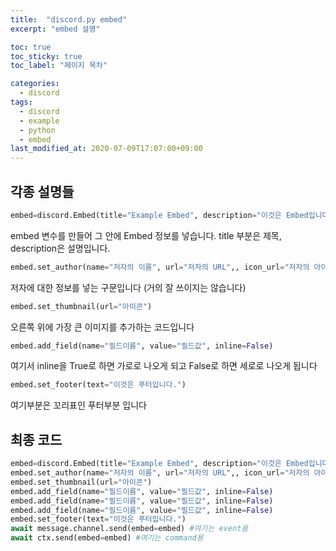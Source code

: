 ```yaml
---
title:  "discord.py embed"
excerpt: "embed 설명"

toc: true
toc_sticky: true
toc_label: "페이지 목차"

categories:
  - discord
tags:
  - discord
  - example
  - python
  - embed
last_modified_at: 2020-07-09T17:07:00+09:00
---
```



## 각종 설명들
```py
embed=discord.Embed(title="Example Embed", description="이것은 Embed입니다.", color=0x00ff56)
```
embed 변수를 만들어 그 안에 Embed 정보를 넣습니다.
title 부분은 제목, description은 설명입니다. 

```py
embed.set_author(name="저자의 이름", url="저자의 URL",, icon_url="저자의 아이콘")
```
저자에 대한 정보를 넣는 구문입니다 (거의 잘 쓰이지는 않습니다)

```py
embed.set_thumbnail(url="아이콘")
```
오른쪽 위에 가장 큰 이미지를 추가하는 코드입니다

```py
embed.add_field(name="필드이름", value="필드값", inline=False)
```
여기서 inline을 True로 하면 가로로 나오게 되고 False로 하면 세로로 나오게 됩니다

```py
embed.set_footer(text="이것은 푸터입니다.")
```
여기부분은 꼬리표인 푸터부분 입니다

## 최종 코드
```py
embed=discord.Embed(title="Example Embed", description="이것은 Embed입니다.", color=0x00ff56)
embed.set_author(name="저자의 이름", url="저자의 URL",, icon_url="저자의 아이콘")
embed.set_thumbnail(url="아이콘")
embed.add_field(name="필드이름", value="필드값", inline=False)
embed.add_field(name="필드이름", value="필드값", inline=False)
embed.add_field(name="필드이름", value="필드값", inline=False)
embed.set_footer(text="이것은 푸터입니다.")
await message.channel.send(embed=embed) #여기는 event용
await ctx.send(embed=embed) #여기는 command용
```